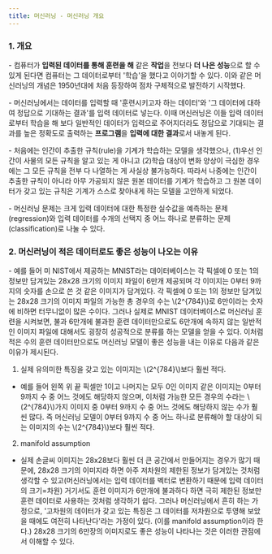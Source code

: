 ```yaml
---
title: 머신러닝 - 머신러닝 개요
---
```


### 1. 개요

\- 컴퓨터가 **입력된 데이터를 통해 훈련을 해** 같은 **작업**을 전보다 **더 나은 성능**으로 할 수 있게 된다면 컴퓨터는 그 데이터로부터 '학습'을 했다고 이야기할 수 있다. 이와 같은 머신러닝의 개념은 1950년대에 처음 등장하여 점차 구체적으로 발전하기 시작했다.

\- 머신러닝에서는 데이터를 입력할 때 '훈련시키고자 하는 데이터'와 '그 데이터에 대하여 정답으로 기대하는 결과'를 입력 데이터로 넣는다. 이때 머신러닝은 이들 입력 데이터로부터 학습을 해 보다 일반적인 데이터가 입력으로 주어지더라도 정답으로 기대되는 결과를 높은 정확도로 출력하는 **프로그램**을 **입력에 대한 결과**로서 내놓게 된다. 

\- 처음에는 인간이 추출한 규칙(rule)을 기계가 학습하는 모델을 생각했으나, (1)우선 인간이 사물의 모든 규칙을 알고 있는 게 아니고 (2)학습 대상이 변화 양상이 극심한 경우에는 그 모든 규칙을 전부 다 나열하는 게 사실상 불가능하다. 따라서 나중에는 인간이 추출한 규칙이 아니라 아무 가공되지 않은 원본 데이터를 기계가 학습하고 그 원본 데이터가 갖고 있는 규칙은 기계가 스스로 찾아내게 하는 모델을 고안하게 되었다.

\- 머신러닝 문제는 크게 입력 데이터에 대한 특정한 실수값을 예측하는 문제(regression)와 입력 데이터를 수개의 선택지 중 어느 하나로 분류하는 문제(classification)로 나눌 수 있다.



### 2. 머신러닝이 적은 데이터로도 좋은 성능이 나오는 이유

\- 예를 들어 미 NIST에서 제공하는 MNIST라는 데이터베이스는 각 픽셀에 0 또는 1의 정보만 담겨있는 28x28 크기의 이미지 파일이 6만개 제공되며 각 이미지는 0부터 9까지의 숫자를 손으로 쓴 것 같은 이미지가 담겨있다. 각 픽셀에 0 또는 1의 정보만 담겨있는 28x28 크기의 이미지 파일의 가능한 총 경우의 수는 \\(2^{784}\\)로 6만이라는 숫자에 비하면 터무니없이 많은 수이다. 그러나 실제로 MNIST 데이터베이스로 머신러닝 훈련을 시켜보면, 불과 6만개에 불과한 훈련 데이터만으로도 6만개에 속하지 않는 일반적인 이미지 파일에 대해서도 굉장히 성공적으로 분류를 하는 모델을 얻을 수 있다. 이처럼 적은 수의 훈련 데이터만으로도 머신러닝 모델이 좋은 성능을 내는 이유로 다음과 같은 이유가 제시된다.

1) 실제 유의미한 특징을 갖고 있는 이미지는 \\(2^{784}\\)보다 훨씬 적다.

- 예를 들어 왼쪽 위 끝 픽셀만 1이고 나머지는 모두 0인 이미지 같은 이미지는 0부터 9까지 수 중 어느 것에도 해당하지 않으며, 이처럼 가능한 모든 경우의 수라는 \\(2^{784}\\)가지 이미지 중 0부터 9까지 수 중 어느 것에도 해당하지 않는 수가 훨씬 많다. 즉 머신러닝 모델이 0부터 9까지 수 중 어느 하나로 분류해야 할 대상이 되는 이미지의 수는 \\(2^{784}\\)보다 훨씬 적다.

2) manifold assumption

- 실제 손글씨 이미지는 28x28보다 훨씬 더 큰 공간에서 만들어지는 경우가 많기 때문에, 28x28 크기의 이미지라 하면 아주 저차원의 제한된 정보가 담겨있는 것처럼 생각할 수 있고(머신러닝에서는 입력 데이터를 벡터로 변환하기 때문에 입력 데이터의 크기=차원) 거기서도 훈련 이미지가 6만개에 불과하다 하면 극히 제한된 정보만 훈련 데이터로 사용하는 것처럼 생각하기 쉽다. 그러나 머신러닝에서 흔히 하는 가정으로, '고차원의 데이터가 갖고 있는 특징은 그 데이터를 저차원으로 투영해 보았을 때에도 여전히 나타난다'라는 가정이 있다. (이를 manifold assumption이라 한다.) 28x28 크기의 6만장의 이미지로도 좋은 성능이 나타나는 것은 이러한 관점에서 이해할 수 있다.